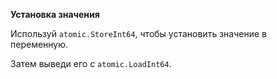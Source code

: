 **Установка значения**

Используй ```atomic.StoreInt64```, чтобы установить значение в переменную.

Затем выведи его с ```atomic.LoadInt64```.